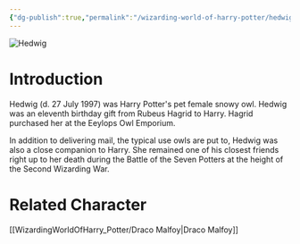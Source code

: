 ```yaml
---
{"dg-publish":true,"permalink":"/wizarding-world-of-harry-potter/hedwig/","dgPassFrontmatter":true}
---
```


![Hedwig](http://rxbg5ysja.bkt.gdipper.com/Hedwig.png)
# Introduction
Hedwig (d. 27 July 1997) was Harry Potter's pet female snowy owl. Hedwig was an eleventh birthday gift from Rubeus Hagrid to Harry. Hagrid purchased her at the Eeylops Owl Emporium.

In addition to delivering mail, the typical use owls are put to, Hedwig was also a close companion to Harry. She remained one of his closest friends right up to her death during the Battle of the Seven Potters at the height of the Second Wizarding War.

# Related Character
[[WizardingWorldOfHarry_Potter/Draco Malfoy\|Draco Malfoy]]
